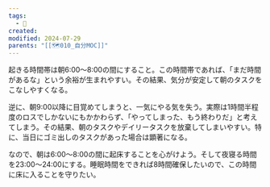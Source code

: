 ```yaml
---
tags:
  - 💭
created: 
modified: 2024-07-29
parents: "[[🗺️010_自分MOC]]"
---
```

起きる時間帯は朝6:00～8:00の間にすること。この時間帯であれば、「まだ時間があるな」という余裕が生まれやすい。その結果、気分が安定して朝のタスクをこなしやすくなる。

逆に、朝9:00以降に目覚めてしまうと、一気にやる気を失う。実際は1時間半程度のロスでしかないにもかかわらず、「やってしまった、もう終わりだ」と考えてしまう。その結果、朝のタスクやデイリータスクを放棄してしまいやすい。特に、当日にゴミ出しのタスクがあった場合は顕著になる。

なので、朝は6:00～8:00の間に起床することを心がけよう。そして夜寝る時間を23:00～24:00にする。睡眠時間をできれば8時間確保したいので、この時間に床に入ることを守りたい。